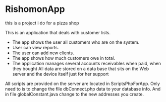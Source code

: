 # RishomonApp
this is a project i do for a pizza shop

This is an application that deals with customer lists.
* The app shows the user all customers who are on the system.
* User can view reports.
* The user can add new clients.
* The app shows how much customers owe in total.
* The application manages several accounts receivables when paid, when they bought
All data are stored on a data base that sits on the Web server and the device itself just for her support

All scripts are provided on the server are located in ScriptsPhpForApp.
Only need to is to change the file dbConnect.php data to your database info.
And in file globalConstant.java change to the new addresses you create.
